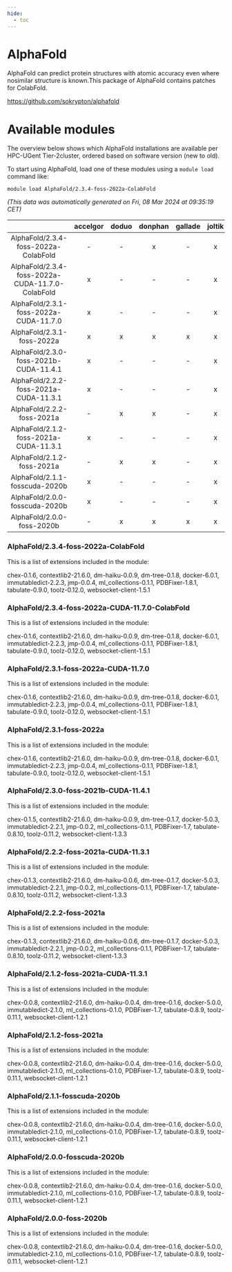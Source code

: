 ```yaml
---
hide:
  - toc
---
```


AlphaFold
=========


AlphaFold can predict protein structures with atomic accuracy even where nosimilar structure is known.This package of AlphaFold contains patches for ColabFold.

https://github.com/sokrypton/alphafold
# Available modules


The overview below shows which AlphaFold installations are available per HPC-UGent Tier-2cluster, ordered based on software version (new to old).

To start using AlphaFold, load one of these modules using a `module load` command like:

```shell
module load AlphaFold/2.3.4-foss-2022a-ColabFold
```

*(This data was automatically generated on Fri, 08 Mar 2024 at 09:35:19 CET)*  

| |accelgor|doduo|donphan|gallade|joltik|skitty|
| :---: | :---: | :---: | :---: | :---: | :---: | :---: |
|AlphaFold/2.3.4-foss-2022a-ColabFold|-|-|x|-|x|-|
|AlphaFold/2.3.4-foss-2022a-CUDA-11.7.0-ColabFold|x|-|-|-|x|-|
|AlphaFold/2.3.1-foss-2022a-CUDA-11.7.0|x|-|-|-|x|-|
|AlphaFold/2.3.1-foss-2022a|x|x|x|x|x|x|
|AlphaFold/2.3.0-foss-2021b-CUDA-11.4.1|x|-|-|-|x|-|
|AlphaFold/2.2.2-foss-2021a-CUDA-11.3.1|x|-|-|-|x|-|
|AlphaFold/2.2.2-foss-2021a|-|x|x|-|x|x|
|AlphaFold/2.1.2-foss-2021a-CUDA-11.3.1|x|-|-|-|x|-|
|AlphaFold/2.1.2-foss-2021a|-|x|x|-|x|x|
|AlphaFold/2.1.1-fosscuda-2020b|x|-|-|-|x|-|
|AlphaFold/2.0.0-fosscuda-2020b|x|-|-|-|x|-|
|AlphaFold/2.0.0-foss-2020b|-|x|x|x|x|x|


### AlphaFold/2.3.4-foss-2022a-ColabFold

This is a list of extensions included in the module:

chex-0.1.6, contextlib2-21.6.0, dm-haiku-0.0.9, dm-tree-0.1.8, docker-6.0.1, immutabledict-2.2.3, jmp-0.0.4, ml_collections-0.1.1, PDBFixer-1.8.1, tabulate-0.9.0, toolz-0.12.0, websocket-client-1.5.1

### AlphaFold/2.3.4-foss-2022a-CUDA-11.7.0-ColabFold

This is a list of extensions included in the module:

chex-0.1.6, contextlib2-21.6.0, dm-haiku-0.0.9, dm-tree-0.1.8, docker-6.0.1, immutabledict-2.2.3, jmp-0.0.4, ml_collections-0.1.1, PDBFixer-1.8.1, tabulate-0.9.0, toolz-0.12.0, websocket-client-1.5.1

### AlphaFold/2.3.1-foss-2022a-CUDA-11.7.0

This is a list of extensions included in the module:

chex-0.1.6, contextlib2-21.6.0, dm-haiku-0.0.9, dm-tree-0.1.8, docker-6.0.1, immutabledict-2.2.3, jmp-0.0.4, ml_collections-0.1.1, PDBFixer-1.8.1, tabulate-0.9.0, toolz-0.12.0, websocket-client-1.5.1

### AlphaFold/2.3.1-foss-2022a

This is a list of extensions included in the module:

chex-0.1.6, contextlib2-21.6.0, dm-haiku-0.0.9, dm-tree-0.1.8, docker-6.0.1, immutabledict-2.2.3, jmp-0.0.4, ml_collections-0.1.1, PDBFixer-1.8.1, tabulate-0.9.0, toolz-0.12.0, websocket-client-1.5.1

### AlphaFold/2.3.0-foss-2021b-CUDA-11.4.1

This is a list of extensions included in the module:

chex-0.1.5, contextlib2-21.6.0, dm-haiku-0.0.9, dm-tree-0.1.7, docker-5.0.3, immutabledict-2.2.1, jmp-0.0.2, ml_collections-0.1.1, PDBFixer-1.7, tabulate-0.8.10, toolz-0.11.2, websocket-client-1.3.3

### AlphaFold/2.2.2-foss-2021a-CUDA-11.3.1

This is a list of extensions included in the module:

chex-0.1.3, contextlib2-21.6.0, dm-haiku-0.0.6, dm-tree-0.1.7, docker-5.0.3, immutabledict-2.2.1, jmp-0.0.2, ml_collections-0.1.1, PDBFixer-1.7, tabulate-0.8.10, toolz-0.11.2, websocket-client-1.3.3

### AlphaFold/2.2.2-foss-2021a

This is a list of extensions included in the module:

chex-0.1.3, contextlib2-21.6.0, dm-haiku-0.0.6, dm-tree-0.1.7, docker-5.0.3, immutabledict-2.2.1, jmp-0.0.2, ml_collections-0.1.1, PDBFixer-1.7, tabulate-0.8.10, toolz-0.11.2, websocket-client-1.3.3

### AlphaFold/2.1.2-foss-2021a-CUDA-11.3.1

This is a list of extensions included in the module:

chex-0.0.8, contextlib2-21.6.0, dm-haiku-0.0.4, dm-tree-0.1.6, docker-5.0.0, immutabledict-2.1.0, ml_collections-0.1.0, PDBFixer-1.7, tabulate-0.8.9, toolz-0.11.1, websocket-client-1.2.1

### AlphaFold/2.1.2-foss-2021a

This is a list of extensions included in the module:

chex-0.0.8, contextlib2-21.6.0, dm-haiku-0.0.4, dm-tree-0.1.6, docker-5.0.0, immutabledict-2.1.0, ml_collections-0.1.0, PDBFixer-1.7, tabulate-0.8.9, toolz-0.11.1, websocket-client-1.2.1

### AlphaFold/2.1.1-fosscuda-2020b

This is a list of extensions included in the module:

chex-0.0.8, contextlib2-21.6.0, dm-haiku-0.0.4, dm-tree-0.1.6, docker-5.0.0, immutabledict-2.1.0, ml_collections-0.1.0, PDBFixer-1.7, tabulate-0.8.9, toolz-0.11.1, websocket-client-1.2.1

### AlphaFold/2.0.0-fosscuda-2020b

This is a list of extensions included in the module:

chex-0.0.8, contextlib2-21.6.0, dm-haiku-0.0.4, dm-tree-0.1.6, docker-5.0.0, immutabledict-2.1.0, ml_collections-0.1.0, PDBFixer-1.7, tabulate-0.8.9, toolz-0.11.1, websocket-client-1.2.1

### AlphaFold/2.0.0-foss-2020b

This is a list of extensions included in the module:

chex-0.0.8, contextlib2-21.6.0, dm-haiku-0.0.4, dm-tree-0.1.6, docker-5.0.0, immutabledict-2.1.0, ml_collections-0.1.0, PDBFixer-1.7, tabulate-0.8.9, toolz-0.11.1, websocket-client-1.2.1